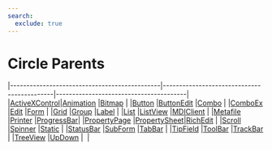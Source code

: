```yaml
---
search:
  exclude: true
---
```


<h1 class="heading"><span class="name">Circle Parents</span></h1>

|----------------------------------------------|--------------------------------------------|----------------------------------------|
|[ActiveXControl](../objects/activexcontrol.md)|[Animation](../objects/animation.md)        |[Bitmap](../objects/bitmap.md)          |
|[Button](../objects/button.md)                |[ButtonEdit](../objects/buttonedit.md)      |[Combo](../objects/combo.md)            |
|[ComboEx](../objects/comboex.md)              |[Edit](../objects/edit.md)                  |[Form](../objects/form.md)              |
|[Grid](../objects/grid.md)                    |[Group](../objects/group.md)                |[Label](../objects/label.md)            |
|[List](../objects/list.md)                    |[ListView](../objects/listview.md)          |[MDIClient](../objects/mdiclient.md)    |
|[Metafile](../objects/metafile.md)            |[Printer](../objects/printer.md)            |[ProgressBar](../objects/progressbar.md)|
|[PropertyPage](../objects/propertypage.md)    |[PropertySheet](../objects/propertysheet.md)|[RichEdit](../objects/richedit.md)      |
|[Scroll](../objects/scroll.md)                |[Spinner](../objects/spinner.md)            |[Static](../objects/static.md)          |
|[StatusBar](../objects/statusbar.md)          |[SubForm](../objects/subform.md)            |[TabBar](../objects/tabbar.md)          |
|[TipField](../objects/tipfield.md)            |[ToolBar](../objects/toolbar.md)            |[TrackBar](../objects/trackbar.md)      |
|[TreeView](../objects/treeview.md)            |[UpDown](../objects/updown.md)              |&nbsp;                                  |
